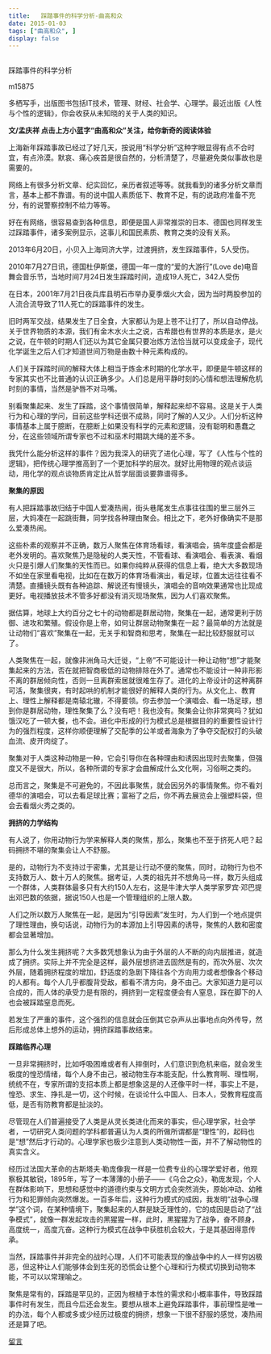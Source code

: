 ```yaml
---
title:   踩踏事件的科学分析-曲高和众
date: 2015-01-03
tags: ["曲高和众", ]
display: false
---
```



## 



踩踏事件的科学分析




m15875




多栖写手，出版图书包括IT技术，管理、财经、社会学、心理学。最近出版《人性与个性的逻辑》，你会收获从未知晓的关于人类的知识。


**文/孟庆祥 点击上方小蓝字“曲高和众”关注，给你新奇的阅读体验**



上海新年踩踏事故已经过了好几天，按说用“科学分析”这种字眼显得有点不合时宜，有点泠漠。默哀、痛心疾首是很自然的，分析清楚了，尽量避免类似事故也是需要的。



网络上有很多分析文章、纪实回忆，亲历者叙述等等。就我看到的诸多分析文章而言，基本上都不靠谱。有的说中国人素质低下、教育不足，有的说政府准备不充分，有的说警察控制不给力等等。



好在有网络，很容易查到各种信息，即便是国人非常推崇的日本、德国也同样发生过踩踏事件，诸多案例显示，这事儿和国民素质、教育之类的没有关系。



2013年6月20日，小贝入上海同济大学，过渡拥挤，发生踩踏事件，5人受伤。



2010年7月27日讯，德国杜伊斯堡，德国一年一度的“爱的大游行”(Love de)电音舞会音乐节，当地时间7月24日发生踩踏时间，造成19人死亡，342人受伤



在日本，2001年7月21日夜兵库县明石市举办夏季烟火大会，因为当时两股参加的人流合流导致了11人死亡的踩踏事件的发生。

 

旧时两军交战，结果发生了日全食，大家都认为是上苍不让打了，所以自动停战。关于世界物质的本源，我们有金木水火土之说，古希腊也有世界的本质是水，是火之说，在牛顿的时期人们还以为其它金属只要冶炼方法恰当就可以变成金子，现代化学诞生之后人们才知道世间万物是由数十种元素构成的。



人们关于踩踏时间的解释大体上相当于炼金术时期的化学水平，即便是牛顿这样的专家其实也不比普通的认识正确多少。人们总是用平静时刻的心情和想法理解危机时刻的事情，当然是驴唇不对马嘴。



别看聚集起来、发生了踩踏，这个事情很简单，解释起来却不容易。这是关于人类行为和心理的学问，目前这些学科还很不成熟，同时了解的人又少。人们分析这种事情基本上属于臆断，在臆断上如果没有科学的元素和逻辑，没有聪明和愚蠢之分，在这些领域所谓专家也不过和巫术时期跳大绳的差不多。



我凭什么能分析这样的事件？因为我深入的研究了进化心理，写了《人性与个性的逻辑》，把传统心理学推高到了一个更加科学的层次。就好比用物理的观点谈运动，用化学的观点谈物质肯定比从哲学层面谈要靠谱得多。



**聚集的原因**

有人把踩踏事故归结于中国人爱凑热闹，街头巷尾发生点事往往围的里三层外三层，大妈凑在一起跳街舞，同学找各种理由聚会。相比之下，老外好像确实不是那么爱凑热闹。



这些朴素的观察并不正确，数万人聚焦在体育场看球，看演唱会，搞年度盛会都是老外发明的。喜欢聚焦乃是隐秘的人类天性，不管看球、看演唱会、看表演、看烟火只是引爆人们聚集的天性而已。如果你纯粹从获得的信息上看，绝大大多数现场不如坐在家里看电视，比如在在数万的体育场看演出，看足球，位置太远往往看不清楚。直播镜头既有各种追踪、解说还有慢镜头，演唱会的音响效果通常也比现成更好。电视播放技术不管多好都没有消灭现场聚焦，因为人们喜欢聚焦。



据估算，地球上大约百分之七十的动物都是群居动物，聚集在一起，通常更利于防御、进攻和繁殖。假设你是上帝，如何让群居动物聚集在一起？最简单的方法就是让动物们“喜欢”聚集在一起，无关乎和智商和思考，聚集在一起比较舒服就可以了。



人类聚焦在一起，就像非洲角马大迁徙，“上帝”不可能设计一种让动物“想”才能聚集起来的方法，否在就把智商极低的动物排除在外了。通常也不能设计一种非形影不离的群居倾向性，否则一旦离群索居就很难生存了。进化的上帝设计的这种离群可活，聚集很爽，有时起哄的机制才能很好的解释人类的行为。从文化上、教育上、理性上解释都是南辕北辙，不得要领。你去参加一个演唱会、看一场足球，想到你是群居动物，理性聚集了么？没有吧！我也没有。聚集会让你非常爽吗？犹如饿汉吃了一顿大餐，也不会。进化中形成的行为模式总是根据目的的重要性设计行为的强烈程度，这样你顺便理解了交配季的公羊或者海象为了争夺交配权打的头破血流、皮开肉绽了。



聚集对于人类这种动物是一种，它会引导你在各种理由和诱因出现时去聚集，但强度又不是很大，所以，各种所谓的专家才会曲解成什么文化啊，习俗啊之类的。



总而言之，聚集是不可避免的，不因此事聚焦，就会因另外的事情聚焦。你不看刘德华的演唱会，可以去看足球比赛；富裕了之后，你不再去展览会上强塑料袋，但会去看烟火秀之类的。



**拥挤的力学结构**

有人说了，你用动物行为学来解释人类的聚焦，那么，聚集也不至于挤死人吧？起码拥挤不堪的聚集会让人不舒服。



是的，动物行为不支持过于密集，尤其是让行动不便的聚焦，同时，动物行为也不支持数万人、数十万人的聚焦。据考证，人类的祖先并不想角马一样，数万头组成一个群体，人类群体最多只有大约150人左右，这是牛津大学人类学家罗宾·邓巴提出邓巴数的依据，据说150人也是一个管理组织的上限人数。



人们之所以数万人聚焦在一起，是因为“引导因素”发生时，为人们到一个地点提供了理性理由，换句话说，动物行为的本源加上引导因素的诱导，聚焦的人数和密度都会显著增加。



那么为什么发生拥挤呢？大多数凭想象认为由于外层的人不断的向内层推进，就造成了拥挤。实际上并不完全是这样，最外层想挤进去固然是有的，而次外层、次次外层，随着拥挤程度的增加，舒适度的急剧下降往各个方向用力或者想像各个移动的人都有。每个人几乎都腹背受敌，都看不清方向，身不由己。大家知道力是可以合成的，而人体的承受力是有限的，拥挤到一定程度便会有人窒息，踩在脚下的人也会被踩踏窒息而死。



若发生了严重的事件，这个强烈的信息就会压倒其它杂声从出事地点向外传导，然后形成总体上想外的运动，拥挤踩踏事故结束。



**踩踏临界心理**

一旦非常拥挤时，比如呼吸困难或者有人摔倒时，人们意识到危机来临，就会发生极度的惶恐情绪，每个人身不由己，被动物生存本能支配，什么教育啊、理性啊，统统不在，专家所谓的支招本质上都是想象这是的人还像平时一样，事实上不是，惶恐、求生、挣扎是一切，这个时候，在谈论什么中国人、日本人，受教育程度高低，是否有防教育都是扯淡的。



尽管现在人们普遍接受了人类是从灵长类进化而来的事实，但心理学家，社会学者，一切研究人类问题的学科都普遍认为人类的所做所谓都是“理性”的，起码也是“想”然后才行动的。心理学家也极少注意到人类动物性一面，并不了解动物性的真实含义。



经历过法国大革命的古斯塔夫·勒庞像我一样是一位费专业的心理学爱好者，他观察极其敏锐，1895年，写了一本薄薄的小册子——《乌合之众》，勒庞发现，个人在群体影响下，思想和感觉中的道德约束与文明方式会突然消失，原始冲动、幼稚行为和犯罪倾向突然爆发。一百多年后，这种行为模式的成因，我发明“战争心理学”这个词，在某种情境下，聚集起来的人群是缺乏理性的，它的成因是启动了“战争模式”，就像一群发起攻击的黑猩猩一样，此时，黑猩猩为了战争，奋不顾身，高度统一，高度亢奋。这种行为模式在战争中获胜机会较大，于是其基因得意传承。



当然，踩踏事件并非完全的战时心理，人们不可能表现的像战争中的人一样穷凶极恶，但这种让人们能够体会到生死的恐慌会让整个心理和行为模式切换到动物本能，不可以以常理喻之。



聚焦是常有的，踩踏是罕见的，正因为根植于本性的需求和小概率事件，导致踩踏事件时有发生，而且今后还会发生。要想从根本上避免踩踏事件，事前理性是唯一的办法，每个人都或多或少经历过极度的拥挤，想象一下很不舒服的感觉，凑热闹还是算了吧。

















[留言](javascript:;)